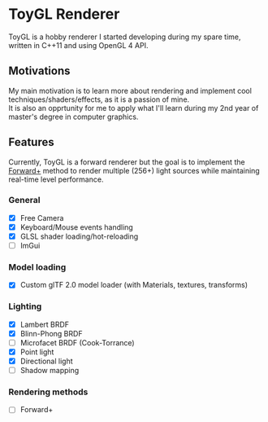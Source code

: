# ToyGL Renderer
ToyGL is a hobby renderer I started developing during my spare time, written in C++11 and using OpenGL 4 API.  <br>

## Motivations
My main motivation is to learn more about rendering and implement cool techniques/shaders/effects, as it is a passion of mine. <br/> It is also an opprtunity for me to apply what I'll learn during my 2nd year of master's degree in computer graphics.

## Features
Currently, ToyGL is a forward renderer but the goal is to implement the [Forward+](https://takahiroharada.files.wordpress.com/2015/04/forward_plus.pdf) method to render multiple (256+) light sources while maintaining real-time level performance.
### General
- [x] Free Camera
- [x] Keyboard/Mouse events handling
- [x] GLSL shader loading/hot-reloading 
- [ ] ImGui 
###  Model loading
- [x] Custom glTF 2.0 model loader (with Materials, textures, transforms)

### Lighting 

- [x] Lambert BRDF
- [x] Blinn-Phong BRDF
- [ ] Microfacet BRDF (Cook-Torrance)
- [x] Point light
- [x] Directional light
- [ ] Shadow mapping 

### Rendering methods
- [ ] Forward+ 


